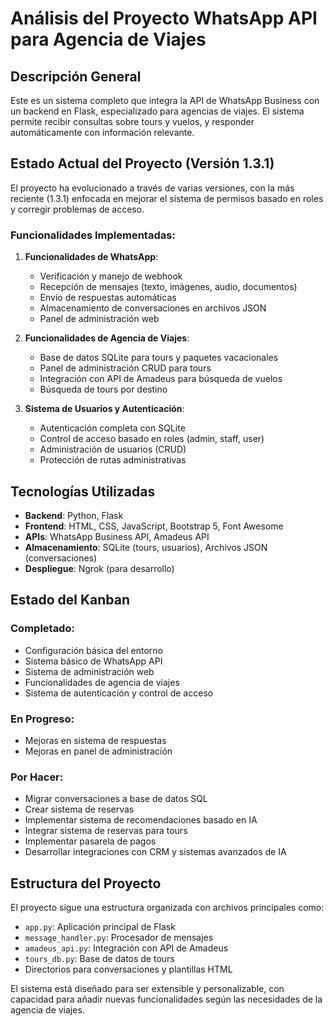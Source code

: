 # Análisis del Proyecto WhatsApp API para Agencia de Viajes

## Descripción General
Este es un sistema completo que integra la API de WhatsApp Business con un backend en Flask, especializado para agencias de viajes. El sistema permite recibir consultas sobre tours y vuelos, y responder automáticamente con información relevante.

## Estado Actual del Proyecto (Versión 1.3.1)
El proyecto ha evolucionado a través de varias versiones, con la más reciente (1.3.1) enfocada en mejorar el sistema de permisos basado en roles y corregir problemas de acceso.

### Funcionalidades Implementadas:
1. **Funcionalidades de WhatsApp**:
   - Verificación y manejo de webhook
   - Recepción de mensajes (texto, imágenes, audio, documentos)
   - Envío de respuestas automáticas
   - Almacenamiento de conversaciones en archivos JSON
   - Panel de administración web

2. **Funcionalidades de Agencia de Viajes**:
   - Base de datos SQLite para tours y paquetes vacacionales
   - Panel de administración CRUD para tours
   - Integración con API de Amadeus para búsqueda de vuelos
   - Búsqueda de tours por destino

3. **Sistema de Usuarios y Autenticación**:
   - Autenticación completa con SQLite
   - Control de acceso basado en roles (admin, staff, user)
   - Administración de usuarios (CRUD)
   - Protección de rutas administrativas

## Tecnologías Utilizadas
- **Backend**: Python, Flask
- **Frontend**: HTML, CSS, JavaScript, Bootstrap 5, Font Awesome
- **APIs**: WhatsApp Business API, Amadeus API
- **Almacenamiento**: SQLite (tours, usuarios), Archivos JSON (conversaciones)
- **Despliegue**: Ngrok (para desarrollo)

## Estado del Kanban
### Completado:
- Configuración básica del entorno
- Sistema básico de WhatsApp API
- Sistema de administración web
- Funcionalidades de agencia de viajes
- Sistema de autenticación y control de acceso

### En Progreso:
- Mejoras en sistema de respuestas
- Mejoras en panel de administración

### Por Hacer:
- Migrar conversaciones a base de datos SQL
- Crear sistema de reservas
- Implementar sistema de recomendaciones basado en IA
- Integrar sistema de reservas para tours
- Implementar pasarela de pagos
- Desarrollar integraciones con CRM y sistemas avanzados de IA

## Estructura del Proyecto
El proyecto sigue una estructura organizada con archivos principales como:
- `app.py`: Aplicación principal de Flask
- `message_handler.py`: Procesador de mensajes
- `amadeus_api.py`: Integración con API de Amadeus
- `tours_db.py`: Base de datos de tours
- Directorios para conversaciones y plantillas HTML

El sistema está diseñado para ser extensible y personalizable, con capacidad para añadir nuevas funcionalidades según las necesidades de la agencia de viajes.
